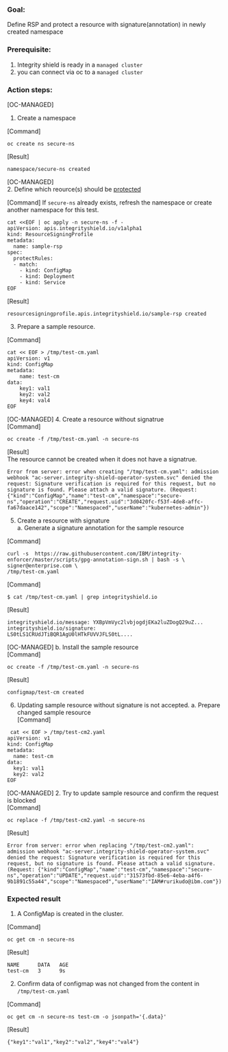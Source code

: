### Goal:

Define RSP and protect a resource with signature(annotation) in newly created namespace

### Prerequisite: 
1. Integrity shield is ready in a `managed cluster`
2. you can connect via oc to a `managed cluster`

### Action steps:

[OC-MANAGED]
1. Create a namespace  

 [Command]
  ```
  oc create ns secure-ns 
  ```
  [Result]
  ```
  namespace/secure-ns created
  ```

[OC-MANAGED]  
2. Define which reource(s) should be [protected](https://github.com/IBM/integrity-enforcer/blob/master/docs/README_QUICK.md#define-which-reources-should-be-protected)  
  
  [Command] 
  If `secure-ns` already exists, refresh the namespace or create another namespace for this test.


  ```
  cat <<EOF | oc apply -n secure-ns -f -
  apiVersion: apis.integrityshield.io/v1alpha1
  kind: ResourceSigningProfile
  metadata:
    name: sample-rsp
  spec:
    protectRules:
    - match:
      - kind: ConfigMap
      - kind: Deployment
      - kind: Service
  EOF
  ```
  
  [Result]
  ```
  resourcesigningprofile.apis.integrityshield.io/sample-rsp created
  ```

3. Prepare a sample resource. 

  [Command]
  ```
  cat << EOF > /tmp/test-cm.yaml
  apiVersion: v1
  kind: ConfigMap
  metadata:
    name: test-cm
  data:
    key1: val1
    key2: val2
    key4: val4
  EOF
  ```

[OC-MANAGED]
4. Create a resource without signatrue  
[Command]
  ```
  oc create -f /tmp/test-cm.yaml -n secure-ns
  ```
[Result]  
The resource cannot be created when it does not have a signatrue.
```
Error from server: error when creating "/tmp/test-cm.yaml": admission webhook "ac-server.integrity-shield-operator-system.svc" denied the request: Signature verification is required for this request, but no signature is found. Please attach a valid signature. (Request: {"kind":"ConfigMap","name":"test-cm","namespace":"secure-ns","operation":"CREATE","request.uid":"3d0420fc-f53f-4de8-affc-fa67daace142","scope":"Namespaced","userName":"kubernetes-admin"})
```

5. Create a resource with signature   
a. Generate a signature annotation for the sample resource  

[Command]
```
curl -s  https://raw.githubusercontent.com/IBM/integrity-enforcer/master/scripts/gpg-annotation-sign.sh | bash -s \
signer@enterprise.com \
/tmp/test-cm.yaml

```
[Command]
```
$ cat /tmp/test-cm.yaml | grep integrityshield.io
```
[Result]
```
integrityshield.io/message: YXBpVmVyc2lvbjogdjEKa2luZDogQ29uZ...
integrityshield.io/signature: LS0tLS1CRUdJTiBQR1AgU0lHTkFUVVJFLS0tL....
```

[OC-MANAGED]
b. Install the sample resource  
[Command]
```
oc create -f /tmp/test-cm.yaml -n secure-ns
```
[Result]
```
configmap/test-cm created
```


6. Updating sample resource without signature is not accepted.
a. Prepare changed sample resource  
[Command]
```
 cat << EOF > /tmp/test-cm2.yaml
apiVersion: v1
kind: ConfigMap
metadata:
  name: test-cm
data:
  key1: val1
  key2: val2
EOF
```

[OC-MANAGED]
2. Try to update sample resource and confirm the request is blocked  
[Command]
```
oc replace -f /tmp/test-cm2.yaml -n secure-ns
```
[Result]
```
Error from server: error when replacing "/tmp/test-cm2.yaml": admission webhook "ac-server.integrity-shield-operator-system.svc" denied the request: Signature verification is required for this request, but no signature is found. Please attach a valid signature. (Request: {"kind":"ConfigMap","name":"test-cm","namespace":"secure-ns","operation":"UPDATE","request.uid":"31573fbd-85e6-4eba-a4f6-9b1891c55a44","scope":"Namespaced","userName":"IAM#rurikudo@ibm.com"})
```

### Expected result

1. A ConfigMap is created in the cluster.

[Command]
```
oc get cm -n secure-ns
```
[Result]
```
NAME      DATA   AGE
test-cm   3      9s
```

2. Confirm data of configmap was not changed from the content in `/tmp/test-cm.yaml`

[Command]
```
oc get cm -n secure-ns test-cm -o jsonpath='{.data}'
```

[Result] 
```
{"key1":"val1","key2":"val2","key4":"val4"}
```

